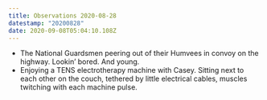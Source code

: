 ```yaml
---
title: Observations 2020-08-28
datestamp: "20200828"
date: 2020-09-08T05:04:10.108Z
---
```

- The National Guardsmen peering out of their Humvees in convoy on the highway. Lookin’ bored. And young.
- Enjoying a TENS electrotherapy machine with Casey. Sitting next to each other on the couch, tethered by little electrical cables, muscles twitching with each machine pulse.